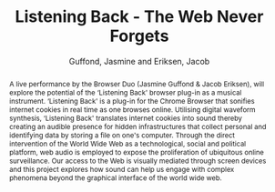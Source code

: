 --- 
title: "Listening Back - The Web Never Forgets" 
abstract: "A live performance by the Browser Duo (Jasmine Guffond & Jacob Eriksen), will explore the potential of the ‘Listening Back' browser plug-in as a musical instrument. ‘Listening Back' is a plug-in for the Chrome Browser that sonifies internet cookies in real time as one browses online. Utilising digital waveform synthesis, ‘Listening Back' translates internet cookies into sound thereby creating an audible presence for hidden infrastructures that collect personal and identifying data by storing a file on one's computer. Through the direct intervention of the World Wide Web as a technological, social and political platform, web audio is employed to expose the proliferation of ubiquitous online surveillance. Our access to the Web is visually mediated through screen devices and this project explores how sound can help us engage with complex phenomena beyond the graphical interface of the world wide web." 
address: "Berlin" 
author: "Guffond, Jasmine and Eriksen, Jacob"
webAuthor: "Jasmine Guffond, Jacob Eriksen" 
booktitle: "Proceedings of the International Web Audio Conference" 
editor: "Monschke, Jan and Guttandin, Christoph and Schnell, Norbert and Jenkinson, Thomas and Schaedler, Jack" 
month: "September"
pages: "" 
publisher: "TU Berlin" 
series: "WAC '18"
track: "Performance"  
year: "2018" 
id: "2018_vid9" 
tags: year2018
media: https://www.youtube.com/watch?v=f9a7kWrngiA 
pdflink: none
ISSN: 2663-5844
---